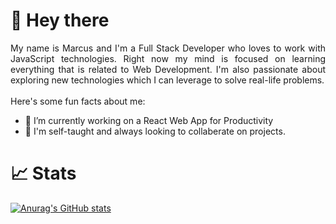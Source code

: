 # 👋 Hey there

<div align="justify">
    My name is Marcus and I'm a Full Stack Developer who loves to work with JavaScript technologies. Right now my mind is focused on learning everything that is related to Web Development. I'm also passionate about exploring new technologies which I can leverage to solve real-life problems.
</div>
<div align ="justify"> <br>
Here's some fun facts about me:
 <br>
    <ul>
<li> 🔭 I’m currently working on a React Web App for Productivity
<li> 🌱 I'm self-taught and always looking to collaberate on projects.
    </ul>
</div>

# 📈 Stats

[![Anurag's GitHub stats](https://github-readme-stats.vercel.app/api?username=marcusharrell)](https://github.com/anuraghazra/github-readme-stats)
